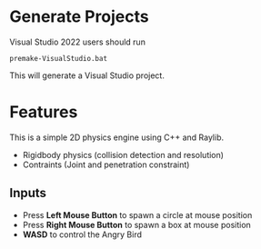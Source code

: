 # Generate Projects

Visual Studio 2022 users should run

    premake-VisualStudio.bat
	
This will generate a Visual Studio project.

# Features
This is a simple 2D physics engine using C++ and Raylib.
- Rigidbody physics (collision detection and resolution)
- Contraints (Joint and penetration constraint)

## Inputs
- Press **Left Mouse Button** to spawn a circle at mouse position
- Press **Right Mouse Button** to spawn a box at mouse position
- **WASD** to control the Angry Bird
